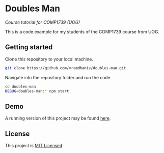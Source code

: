 # Doubles Man

_Course tutorial for COMP1739 (UOG)_

This is a code example for my students of the COMP1739 course from UOG.

## Getting started

Clone this repository to your local machine.

```bash
git clone https://github.com/vramdhanie/doubles-man.git
```

Navigate into the repository folder and run the code.

```bash
cd doubles-man
DEBUG=doubles-man:* npm start
```

## Demo

A running version of this project may be found [here](https://sheltered-cliffs-43112.herokuapp.com/).

## License

This project is [MIT Licensed](LICENSE)
